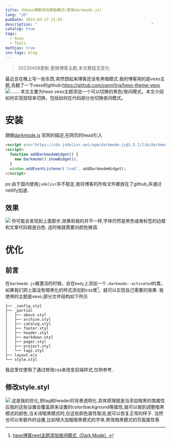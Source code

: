 ```yaml
---
title: 为hexo博客添加黑暗模式(使用darkmode.js)
lang: "zh"
pubDate: 2023-03-27 21:03
description: "                                                  "
catalog: true
tags:
  - hexo
  - Tools
mathjax: true
inv-tags: blog
---
```


> 20230408更新.更换博客主题,本文教程无变化.

最近总在晚上写一些东西,突然想起来博客还没有黑暗模式.我的博客用的是vexo主题,去翻了一下vexo的github:https://github.com/yanm1ng/hexo-theme-vexo
![](https://jazzy-praline-dbe3ad.netlify.app/images/202303272135621.png)
......
本文主要为hexo vexo主题添加一个可以切换的黑色/夜间模式。本文介绍如何实现按钮来切换，包括如何在代码部分也切换夜间模式。
# 安装
跟据[darkmode.js](https://github.com/sandoche/Darkmode.js) 官网的描述,在网页的head引入
```html
<script src="https://cdn.jsdelivr.net/npm/darkmode-js@1.5.7/lib/darkmode-js.min.js"></script> 
<script>
  function addDarkmodeWidget() {
    new Darkmode().showWidget();
  }
  window.addEventListener('load', addDarkmodeWidget);
</script>
```
ps:由于国内使用`jsdelivr`并不稳定,我将博客的所有文件都放在了github,并通过netlify加速.
## 效果
![](https://jazzy-praline-dbe3ad.netlify.app/images/202303272148228.gif)
你可能会发现到上面那步,效果和我的并不一样,字体仍然是黑色或者标签的边框和文章代码框是白色.
这时候就需要对颜色微调.
# 优化
## 前言
在`darkmode.js`被激活的时候，会在`body`上添加一个`.darkmode--activated`的类，如果我们把上面没有暗黑化的样式添加到css里[^1]，就可以实现自己需要的效果.
我使用的主题是vexo,部分文件结构如下所示
```tree
├── _config.styl
├── _partial
│   ├── about.styl
│   ├── archive.styl
│   ├── catalog.styl
│   ├── footer.styl
│   ├── header.styl
│   ├── markdown.styl
│   ├── pager.styl
│   ├── project.styl
│   └── tags.styl
├── layout.ejs
└── style.styl
```

我这里仅使用了通过修改css来改变前端样式,仅供参考.
## 修改style.styl
![](https://jazzy-praline-dbe3ad.netlify.app/images/202303272209239.png)
这是我的优化,把tag和header的背景透明化.具体原理就是当添加暗黑的类属性后我的这些设置会覆盖原来设置的color/background等属性,就可以做到调整暗黑模式的颜色,当关闭暗黑模式时,仅这些颜色属性取消,就可以恢复正常的样子.
当然也可以有额外的设置,比如增大加粗暗黑模式的字体,修改暗黑模式的页面属性等.

[^1]: [hexo博客next主题添加夜间模式（Dark Mode）](https://www.toimc.com/hexo-usage-1/)